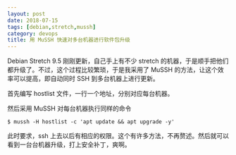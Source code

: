 ```yaml
---
layout: post
date: 2018-07-15
tags: [debian,stretch,mussh]
category: devops
title: 用 MuSSH 快速对多台机器进行软件包升级
---
```


Debian Stretch 9.5 刚刚更新，自己手上有不少 stretch 的机器，于是顺手把他们都升级了。不过，这个过程比较繁琐，于是我采用了 MuSSH 的方法，让这个效率可以提高，即自动同时 SSH 到多台机器上进行更新。

首先编写 hostlist 文件，一行一个地址，分别对应每台机器。

然后采用 MuSSH 对每台机器执行同样的命令

```shell
$ mussh -H hostlist -c 'apt update && apt upgrade -y'
```

此时要求，ssh 上去以后有相应的权限。这个有许多方法，不再赘述。然后就可以看到一台台机器升级，打上安全补丁，爽啊。
